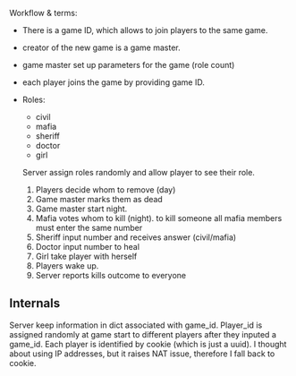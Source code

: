 Workflow & terms:

- There is a game ID, which allows to join players to the same game.
- creator of the new game is a game master.
- game master set up parameters for the game (role count)
- each player joins the game by providing game ID.

- Roles:
  - civil
  - mafia
  - sheriff
  - doctor
  - girl

  Server assign roles randomly and allow player to see their role.

  1. Players decide whom to remove (day)
  2. Game master marks them as dead
  3. Game master start night.
  4. Mafia votes whom to kill (night). to kill someone all mafia members
  must enter the same number
  5. Sheriff input number and receives answer (civil/mafia)
  6. Doctor input number to heal
  7. Girl take player with herself
  8. Players wake up.
  9. Server reports kills outcome to everyone



Internals
---------
Server keep information in dict associated with game_id. Player_id
is assigned randomly at game start to different players after they
inputed a game_id. Each player is identified by cookie (which is just
  a uuid). I thought about using IP addresses, but it raises NAT issue,
  therefore I fall back to cookie.
